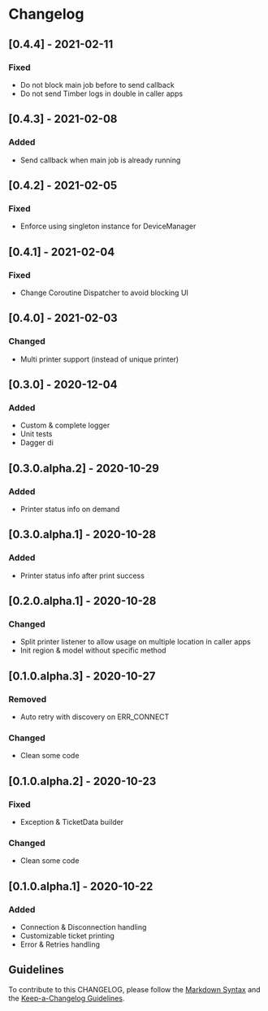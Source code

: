 # Changelog



## [0.4.4] - 2021-02-11

### Fixed

- Do not block main job before to send callback
- Do not send Timber logs in double in caller apps



## [0.4.3] - 2021-02-08
### Added
- Send callback when main job is already running



## [0.4.2] - 2021-02-05
### Fixed
- Enforce using singleton instance for DeviceManager



## [0.4.1] - 2021-02-04
### Fixed
- Change Coroutine Dispatcher to avoid blocking UI



## [0.4.0] - 2021-02-03
### Changed
- Multi printer support (instead of unique printer)



## [0.3.0] - 2020-12-04
### Added
- Custom & complete logger
- Unit tests
- Dagger di



## [0.3.0.alpha.2] - 2020-10-29
### Added
- Printer status info on demand



## [0.3.0.alpha.1] - 2020-10-28
### Added
- Printer status info after print success



## [0.2.0.alpha.1] - 2020-10-28
### Changed
- Split printer listener to allow usage on multiple location in caller apps
- Init region & model without specific method



## [0.1.0.alpha.3] - 2020-10-27
### Removed
- Auto retry with discovery on ERR_CONNECT

### Changed
- Clean some code



## [0.1.0.alpha.2] - 2020-10-23
### Fixed
- Exception & TicketData builder

### Changed
- Clean some code



## [0.1.0.alpha.1] - 2020-10-22
### Added
- Connection & Disconnection handling
- Customizable ticket printing
- Error & Retries handling



## Guidelines

To contribute to this CHANGELOG, please follow the [Markdown Syntax](https://www.markdownguide.org/basic-syntax/) and the [Keep-a-Changelog Guidelines](https://keepachangelog.com/en/1.0.0/).